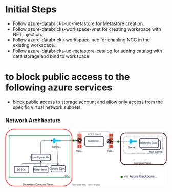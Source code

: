 # Initial Steps
- Follow azure-databricks-uc-metastore for Metastore creation.
- Follow azure-databricks-workspace-vnet for creating workspace with NET injection.
- Follow azure-databricks-workspace-ncc for enabling NCC in the existing workspace.
- Follow azure-databricks-uc-metastore-catalog for adding catalog with data storage and bind to workspace

# to block public access to the following azure services
- block public access to storage account and allow only access from the specific virtual network subnets.

### Network Architecture
![alt text](./drawio/architecture.drawio.svg)